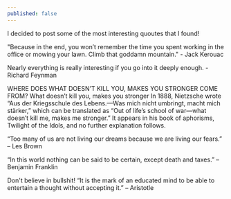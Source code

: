 ```yaml
---
published: false
---
```


I decided to post some of the most interesting quoutes that I found!

"Because in the end, you won’t remember the time you spent working in the office or mowing your lawn. Climb that goddamn mountain." - Jack Kerouac


Nearly everything is really interesting if you go into it deeply enough. - Richard Feynman




WHERE DOES WHAT DOESN’T KILL YOU, MAKES YOU STRONGER COME FROM?
What doesn’t kill you, makes you stronger
In 1888, Nietzsche wrote “Aus der Kriegsschule des Lebens.—Was mich nicht umbringt, macht mich stärker,” which can be translated as “Out of life’s school of war—what doesn’t kill me, makes me stronger.” It appears in his book of aphorisms, Twilight of the Idols, and no further explanation follows.

“Too many of us are not living our dreams because we are living our fears.”
– Les Brown


 “In this world nothing can be said to be certain, except death and taxes.”
– Benjamin Franklin


Don't believe in bullshit!
“It is the mark of an educated mind to be able to entertain a thought without accepting it.”
– Aristotle


